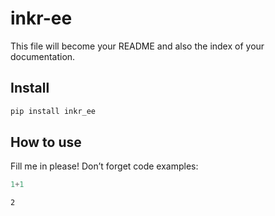 # inkr-ee

<!-- WARNING: THIS FILE WAS AUTOGENERATED! DO NOT EDIT! -->

This file will become your README and also the index of your
documentation.

## Install

``` sh
pip install inkr_ee
```

## How to use

Fill me in please! Don’t forget code examples:

``` python
1+1
```

    2
